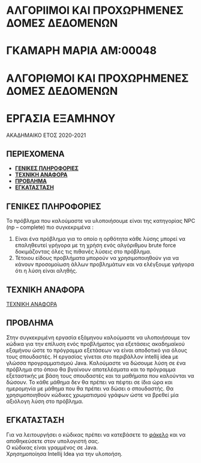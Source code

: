 # ΑΛΓΟΡΙΙΜΟΙ ΚΑΙ ΠΡΟΧΩΡΗΜΕΝΕΣ ΔΟΜΕΣ ΔΕΔΟΜΕΝΩΝ 
# ΓΚΑΜΑΡΗ ΜΑΡΙΑ  ΑΜ:00048

# ΑΛΓΟΡΙΘΜΟΙ ΚΑΙ ΠΡΟΧΩΡΗΜΕΝΕΣ ΔΟΜΕΣ ΔΕΔΟΜΕΝΩΝ 
# ΕΡΓΑΣΙΑ ΕΞΑΜΗΝΟΥ 
ΑΚΑΔΗΜΑΙΚΟ ΕΤΟΣ 2020-2021<br/>


## ΠΕΡΙΕΧΟΜΕΝΑ 
- **[ΓΕΝΙΚΕΣ ΠΛΗΡΟΦΟΡΙΕΣ](https://github.com/MARIOS-ST/00106/blob/main/README.md#%CE%B3%CE%B5%CE%BD%CE%B9%CE%BA%CE%B5%CF%83-%CF%80%CE%BB%CE%B7%CF%81%CE%BF%CF%86%CE%BF%CF%81%CE%B9%CE%B5%CF%83)**<br/>
- **[ΤΕΧΝΙΚΗ ΑΝΑΦΟΡΑ](https://github.com/MARIOS-ST/00106/blob/cb52c0271beebcb289c2f4f641263c1249566ccf/%CE%A4%CE%95%CE%A7%CE%9D%CE%99%CE%9A%CE%97%20%CE%91%CE%9D%CE%91%CE%A6%CE%9F%CE%A1%CE%91_00106.pdf)**<br/>
- **[ΠΡΟΒΛΗΜΑ](https://github.com/MARIOS-ST/00106/blob/main/README.md#%CF%80%CF%81%CE%BF%CE%B2%CE%BB%CE%B7%CE%BC%CE%B1)**<br/>
- **[ΕΓΚΑΤΑΣΤΑΣΗ](https://github.com/MARIOS-ST/00106/blob/main/README.md#%CE%B5%CE%B3%CE%BA%CE%B1%CF%84%CE%B1%CF%83%CF%84%CE%B1%CF%83%CE%B7)**<br/>

## ΓΕΝΙΚΕΣ ΠΛΗΡΟΦΟΡΙΕΣ 
Το πρόβλημα που καλούμαστε να υλοποιήσουμε είναι της κατηγορίας NPC (np –
complete) πιο συγκεκριμένα : 
1. Είναι ένα πρόβλημα για το οποίο η ορθότητα κάθε λύσης μπορεί να 
επαληθευτεί γρήγορα με τη χρήση ενός αλγόριθμου brute force
δοκιμάζοντας όλες τις πιθανές λύσεις στο πρόβλημα.
2. Τέτοιου είδους προβλήματα μπορούν να χρησιμοποιηθούν για να κάνουν 
προσομοίωση άλλων προβλημάτων και να ελέγξουμε γρήγορα ότι η λύση 
είναι αληθής. <br>
## ΤΕΧΝΙΚΗ ΑΝΑΦΟΡΑ 
[ΤΕΧΝΙΚΗ ΑΝΑΦΟΡΑ](https://github.com/MARIOS-ST/00106/blob/cb52c0271beebcb289c2f4f641263c1249566ccf/%CE%A4%CE%95%CE%A7%CE%9D%CE%99%CE%9A%CE%97%20%CE%91%CE%9D%CE%91%CE%A6%CE%9F%CE%A1%CE%91_00106.pdf)
## ΠΡΟΒΛΗΜΑ
Στην συγκεκριμένη εργασία εξάμηνου καλούμαστε να υλοποιήσουμε τον κώδικα για 
την επίλυση ενός προβλήματος για εξετάσεις ακαδημαϊκού εξαμήνου ώστε το 
πρόγραμμα εξετάσεων να είναι αποδοτικό για όλους τους σπουδαστές. Η εργασίας 
γίνεται στο περιβάλλον intellij idea με γλώσσα προγραμματισμού Java. Καλούμαστε 
να δώσουμε λύση σε ένα πρόβλημα στο όποιο θα βγαίνουν αποτελέσματα και το 
πρόγραμμα εξεταστικής με βάση τους σπουδαστές και τα μαθήματα που καλούνται 
να δώσουν. Το κάθε μάθημα δεν θα πρέπει να πέφτει σε ίδια ώρα και ημερομηνία 
με μάθημα που θα πρέπει να δώσει ο σπουδαστής. Θα χρησιμοποιηθούν κώδικες 
χρωματισμού γράφων ώστε να βρεθεί μία αξιόλογη λύση στο πρόβλημα. <br>

## ΕΓΚΑΤΑΣΤΑΣΗ
Για να λειτουργήσει ο κώδικας πρέπει να κατεβάσετε το [φάκελο](https://github.com/MARIOS-ST/00106/tree/main/main/java) και να αποθηκεύσετε στον υπολογιστή σας.<br> 
Ο κώδικας είναι γραμμένος σε Java. <br>
Χρησημοποίησα Intellij Idea για την υλοποήση. <br>
